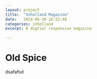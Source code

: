 ```yaml
---
layout: project
title:  "Inholland Magazine"
date:   2014-06-30 16:22:48
categories: inholland
excerpt: A digtial responsive magazine

---
```


<h1>Old Spice</h1>dsafafsd
